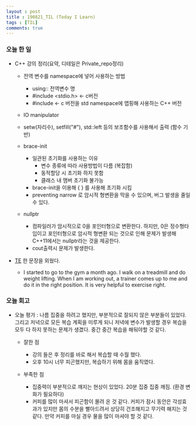 ```yaml
---
layout : post
title : 190821_TIL (Today I Learn)
tags : [TIL]
comments: true
---
```

### 오늘 한 일
- C++ 강의 정리(요약, 디테일은 Private_repo정리)
  - 전역 변수를 namespace에 넣어 사용하는 방법 
    - using:: 전역변수 명
    - #include <stdio.h> <- c버전
    - #include <cstdio> <- c 버전을 std namespace에 맵핑해 사용하는 C++ 버전 
  
  - IO manipulator
   - setw(자리수), setfill("#"), std::left 등의 보조함수를 사용해서 출력 (함수 기반)

  - brace-init
    - 일관된 초기화를 사용하는 이유
      - 변수 종류에 따라 사용방법이 다름 (복잡함)
      - 동적할당 시 초기화 하지 못함
      - 클래스 내 맴버 초기화 불가능
    - brace-init을 이용해 {  } 를 사용해 초기화 시킴    
    - preventing narrow 로 암시적 형변환을 막을 수 있으며, 버그 발생을 줄일 수 있다.

  - nullptr
    - 컴파일러가 암시적으로 0을 포인터형으로 변환한다. 하지만, 0은 정수형타입이고 포인터형으로 암시적 형변환 되는 것으로 인해 문제가 발생해 C++11에서는 nullptr라는 것을 제공한다. 
    - cout출력시 문제가 발생한다.

- [TE](https://armkernel.github.io/TE_190821/) 한 문장을 외웠다.
  - I started to go to the gym a month ago. I walk on a treadmill and do weight lifting. When I am working out, a trainer comes up to me and do it in the right position. It is very helpful to exercise right.

### 오늘 회고
- 오늘 평가 : 나름 집중을 하려고 했지만, 부분적으로 잘되지 않은 부분들이 있었다. 그리고 저녁으로 모든 복습 계획을 미루게 되니 저녁에 변수가 발생할 경우 복습을 모두 다 하지 못하는 문제가 생겼다. 중간 중간 복습을 해둬야할 것 같다.

  - 잘한 점
    - 강의 들은 후 정리를 바로 해서 복습할 때 수월 했다. 
    - 오후 10시 너무 피곤했지만, 복습하기 위해 몸을 움직였다.

  - 부족한 점
    - 집중력이 부분적으로 깨지는 현상이 있었다. 20분 집중 집중 깨짐. (환경 변화가 필요하다)
    - 커피를 많이 마셔서 피곤함이 몰려 온 것 같다. 커피가 잠시 동안은 각성효과가 있지만 몸의 수분을 빨아드려서 상당히 건조해지고 무기력 해지는 것 같다. 만약 커피를 마실 경우 물을 많이 마셔야 할 것 같다.

